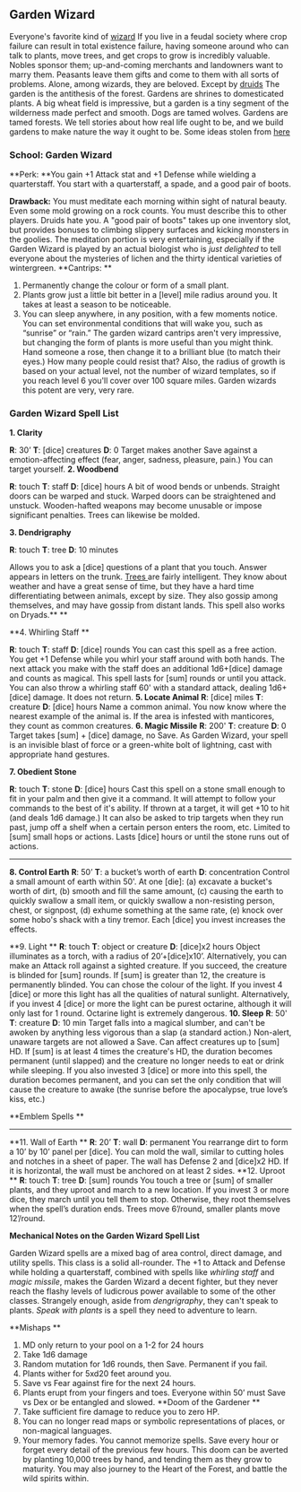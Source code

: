 ## Garden Wizard

Everyone's favorite kind of [wizard](https://coinsandscrolls.blogspot.ca/2017/07/osr-class-wizards.html.) If you live in a feudal society where crop failure can result in total existence failure, having someone around who can talk to plants, move trees, and get crops to grow is incredibly valuable. Nobles sponsor them; up-and-coming merchants and landowners want to marry them. Peasants leave them gifts and come to them with all sorts of problems. Alone, among wizards, they are beloved.
Except by [druids](http://goblinpunch.blogspot.ca/2014/09/7-myths-everyone-believes-about-druids.html.) The garden is the antithesis of the forest. Gardens are shrines to domesticated plants. A big wheat field is impressive, but a garden is a tiny segment of the wilderness made perfect and smooth. Dogs are tamed wolves. Gardens are tamed forests. We tell stories about how real life ought to be, and we build gardens to make nature the way it ought to be.
Some ideas stolen from [here](http://goblinpunch.blogspot.ca/2014/01/even-more-monastic-wizards.html.)

### School: Garden Wizard

**Perk: **You gain +1 Attack stat and +1 Defense while wielding a quarterstaff. You start with a quarterstaff, a spade, and a good pair of boots. 

**Drawback:** You must meditate each morning within sight of natural beauty. Even some mold growing on a rock counts. You must describe this to other players. Druids hate you. 
A "good pair of boots" takes up one inventory slot, but provides bonuses to climbing slippery surfaces and kicking monsters in the goolies. The meditation portion is very entertaining, especially if the Garden Wizard is played by an actual biologist who is *just delighted* to tell everyone about the mysteries of lichen and the thirty identical varieties of wintergreen.
**Cantrips: **

1. Permanently change the colour or form of a small plant.
2. Plants grow just a little bit better in a [level] mile radius around you. It takes at least a season to be noticeable. 
3. You can sleep anywhere, in any position, with a few moments notice. You can set environmental conditions that will wake you, such as “sunrise” or “rain.” 
   The garden wizard cantrips aren't very impressive, but changing the form of plants is more useful than you might think. Hand someone a rose, then change it to a brilliant blue (to match their eyes.) How many people could resist that? Also, the radius of growth is based on your actual level, not the number of wizard templates, so if you reach level 6 you'll cover over 100 square miles. Garden wizards this potent are very, very rare.

### Garden Wizard Spell List

**1. Clarity**

**R**: 30’ **T**: [dice] creatures **D**: 0
Target makes another Save against a emotion-affecting effect (fear, anger, sadness, pleasure, pain.) You can target yourself.
**2. Woodbend**

**R**: touch **T**: staff **D**: [dice] hours
A bit of wood bends or unbends. Straight doors can be warped and stuck. Warped doors can be straightened and unstuck. Wooden-hafted weapons may become unusable or impose significant penalties. Trees can likewise be molded.

**3. Dendrigraphy** 

**R**: touch **T**: tree **D**: 10 minutes 

Allows you to ask a [dice] questions of a plant that you touch. Answer appears in letters on the trunk. [Trees ](https://coinsandscrolls.blogspot.ca/2017/05/osr-plants-forests-gardens-and-dryads.html)are fairly intelligent. They know about weather and have a great sense of time, but they have a hard time differentiating between animals, except by size. They also gossip among themselves, and may have gossip from distant lands. This spell also works on Dryads.** **

**4. Whirling Staff ** 

**R**: touch **T**: staff **D**: [dice] rounds
You can cast this spell as a free action. You get +1 Defense while you whirl your staff around with both hands. The next attack you make with the staff does an additional 1d6+[dice] damage and counts as magical. This spell lasts for [sum] rounds or until you attack. You can also throw a whirling staff 60' with a standard attack, dealing 1d6+[dice] damage. It does not return.
**5. Locate Animal**
**R**: [dice] miles **T**: creature **D**: [dice] hours
Name a common animal. You now know where the nearest example of the animal is. If the area is infested with manticores, they count as common creatures. 
**6. Magic Missile**
**R**: 200' **T**: creature **D**: 0 Target takes [sum] + [dice] damage, no Save. As Garden Wizard, your spell is an invisible blast of force or a green-white bolt of lightning, cast with appropriate hand gestures. 

**7. Obedient Stone**

**R**: touch **T**: stone **D**: [dice] hours
Cast this spell on a stone small enough to fit in your palm and then give it a command. It will attempt to follow your commands to the best of it's ability. If thrown at a target, it will get +10 to hit (and deals 1d6 damage.) It can also be asked to trip targets when they run past, jump off a shelf when a certain person enters the room, etc. Limited to [sum] small hops or actions. Lasts [dice] hours or until the stone runs out of actions.

------

**8. Control Earth**
**R**: 50’ **T**: a bucket’s worth of earth **D**: concentration 
Control a small amount of earth within 50'. At one [die]: (a) excavate a bucket's worth of dirt, (b) smooth and fill the same amount, (c) causing the earth to quickly swallow a small item, or quickly swallow a non-resisting person, chest, or signpost, (d) exhume something at the same rate, (e) knock over some hobo's shack with a tiny tremor. Each [dice] you invest increases the effects. 

**9. Light **
**R**: touch **T**: object or creature **D**: [dice]x2 hours
Object illuminates as a torch, with a radius of 20’+[dice]x10’. Alternatively, you can make an Attack roll against a sighted creature. If you succeed, the creature is blinded for [sum] rounds. If [sum] is greater than 12, the creature is permanently blinded. You can chose the colour of the light. If you invest 4 [dice] or more this light has all the qualities of natural sunlight. Alternatively, if you invest 4 [dice] or more the light can be purest octarine, although it will only last for 1 round. Octarine light is extremely dangerous. 
**10. Sleep**
**R**: 50' **T**: creature **D**: 10 min 
Target falls into a magical slumber, and can't be awoken by anything less vigorous than a slap (a standard action.) Non-alert, unaware targets are not allowed a Save. Can affect creatures up to [sum] HD. If [sum] is at least 4 times the creature's HD, the duration becomes permanent (until slapped) and the creature no longer needs to eat or drink while sleeping. If you also invested 3 [dice] or more into this spell, the duration becomes permanent, and you can set the only condition that will cause the creature to awake (the sunrise before the apocalypse, true love’s kiss, etc.)

**Emblem Spells **

------

**11. Wall of Earth **
**R**: 20’ **T**: wall **D**: permanent 
You rearrange dirt to form a 10’ by 10’ panel per [dice]. You can mold the wall, similar to cutting holes and notches in a sheet of paper. The wall has Defense 2 and [dice]x2 HD. If it is horizontal, the wall must be anchored on at least 2 sides. 
**12. Uproot **
**R**: touch **T**: tree **D**: [sum] rounds 
You touch a tree or [sum] of smaller plants, and they  uproot and march to a new location. If you invest 3 or more dice, they march until you tell them to stop. Otherwise, they root themselves when the spell’s duration ends. Trees move 6’/round, smaller plants move 12’/round.

**Mechanical Notes on the Garden Wizard Spell List**

Garden Wizard spells are a mixed bag of area control, direct damage, and utility spells. This class is a solid all-rounder. The +1 to Attack and Defense while holding a quarterstaff, combined with spells like *whirling staff* and *magic missile*, makes the Garden Wizard a decent fighter, but they never reach the flashy levels of ludicrous power available to some of the other classes. Strangely enough, aside from *dengrigraphy*, they can't speak to plants. *Speak with plants* is a spell they need to adventure to learn.

**Mishaps **

1. MD only return to your pool on a 1-2 for 24 hours 
2. Take 1d6 damage 
3. Random mutation for 1d6 rounds, then Save. Permanent if you fail. 
4. Plants wither for 5xd20 feet around you. 
5. Save vs Fear against fire for the next 24 hours. 
6. Plants erupt from your fingers and toes. Everyone within 50’ must Save vs Dex or be entangled and slowed. 
   **Doom of the Gardener **
7. Take sufficient fire damage to reduce you to zero HP. 
8. You can no longer read maps or symbolic representations of places, or non-magical languages. 
9. Your memory fades. You cannot memorize spells. Save every hour or forget every detail of the previous few hours. 
   This doom can be averted by planting 10,000 trees by hand, and tending them as they grow to maturity. You may also journey to the Heart of the Forest, and battle the wild spirits within.

